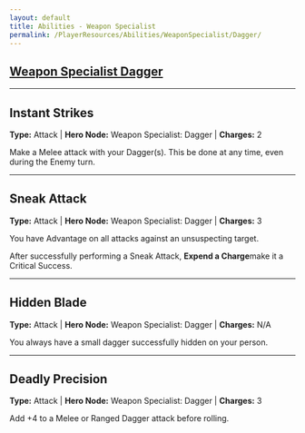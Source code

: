 ```yaml
---
layout: default
title: Abilities - Weapon Specialist
permalink: /PlayerResources/Abilities/WeaponSpecialist/Dagger/
---
```

## [Weapon Specialist Dagger](#Dagger)

------------------------------------------------
## Instant Strikes
**Type:** Attack
 | **Hero Node:** Weapon Specialist: Dagger
 | **Charges:** 2

Make a Melee attack with your Dagger(s). This be done at any time, even during the Enemy turn.

------------------------------------------------
## Sneak Attack
**Type:** Attack
 | **Hero Node:** Weapon Specialist: Dagger
 | **Charges:** 3

You have Advantage on all attacks against an unsuspecting target.

After successfully performing a Sneak Attack, **Expend a Charge**make it a Critical Success.

------------------------------------------------
## Hidden Blade
**Type:** Attack
 | **Hero Node:** Weapon Specialist: Dagger
 | **Charges:** N/A

You always have a small dagger successfully hidden on your person.

------------------------------------------------
## Deadly Precision
**Type:** Attack
 | **Hero Node:** Weapon Specialist: Dagger
 | **Charges:** 3

 Add +4 to a Melee or Ranged Dagger attack before rolling.